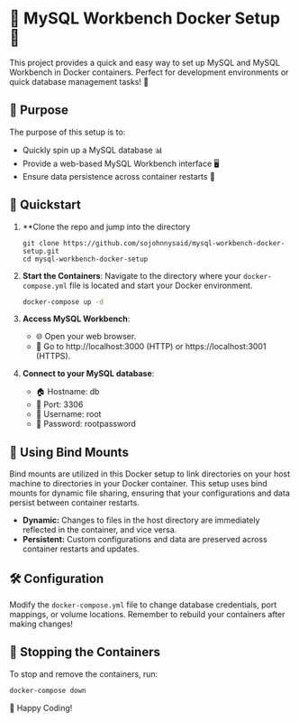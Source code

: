 # 🐬 MySQL Workbench Docker Setup 🐳

This project provides a quick and easy way to set up MySQL and MySQL Workbench in Docker containers. Perfect for development environments or quick database management tasks! 🚀

## 🎯 Purpose

The purpose of this setup is to:

- Quickly spin up a MySQL database 📊
- Provide a web-based MySQL Workbench interface 🖥️
- Ensure data persistence across container restarts 💾

## 🏁 Quickstart

1. **Clone the repo and jump into the directory
    ```bass
    git clone https://github.com/sojohnnysaid/mysql-workbench-docker-setup.git
    cd mysql-workbench-docker-setup
    ```

4. **Start the Containers**: Navigate to the directory where your `docker-compose.yml` file is located and start your Docker environment.
    ```bash
    docker-compose up -d
    ```

5. **Access MySQL Workbench**:
    - 🌐 Open your web browser.
    - 🔗 Go to http://localhost:3000 (HTTP) or https://localhost:3001 (HTTPS).

6. **Connect to your MySQL database**:
    - 🏠 Hostname: db
    - 🚪 Port: 3306
    - 👤 Username: root
    - 🔑 Password: rootpassword

## 🔄 Using Bind Mounts

Bind mounts are utilized in this Docker setup to link directories on your host machine to directories in your Docker container. This setup uses bind mounts for dynamic file sharing, ensuring that your configurations and data persist between container restarts.

- **Dynamic:** Changes to files in the host directory are immediately reflected in the container, and vice versa.
- **Persistent:** Custom configurations and data are preserved across container restarts and updates.

## 🛠️ Configuration

Modify the `docker-compose.yml` file to change database credentials, port mappings, or volume locations. Remember to rebuild your containers after making changes!

## 🛑 Stopping the Containers

To stop and remove the containers, run:
```bash
docker-compose down
```

🎉 Happy Coding!
